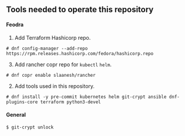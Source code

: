 ## Tools needed to operate this repository

#### Feodra

1. Add Terraform Hashicorp repo. 

`# dnf config-manager --add-repo https://rpm.releases.hashicorp.com/fedora/hashicorp.repo`

3. Add rancher copr repo for `kubectl` `helm`.

`# dnf copr enable slaanesh/rancher`

2. Add tools used in this repository.

`# dnf install -y pre-commit kubernetes helm git-crypt ansible dnf-plugins-core terraform python3-devel`

#### General

`$ git-crypt unlock`
